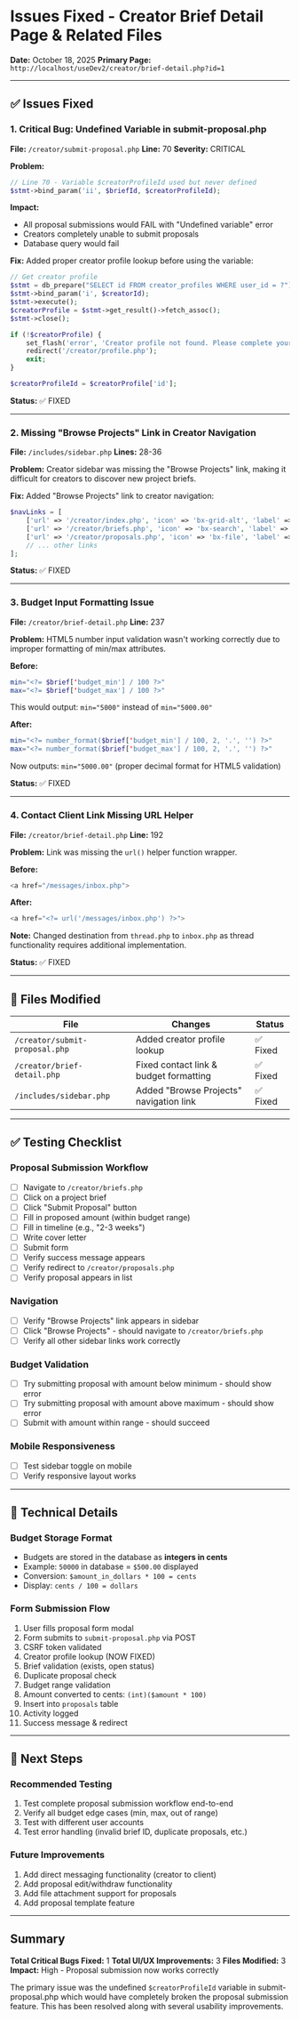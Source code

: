 # Issues Fixed - Creator Brief Detail Page & Related Files

**Date:** October 18, 2025
**Primary Page:** `http://localhost/useDev2/creator/brief-detail.php?id=1`

---

## ✅ Issues Fixed

### 1. **Critical Bug: Undefined Variable in submit-proposal.php**
**File:** `/creator/submit-proposal.php`
**Line:** 70
**Severity:** CRITICAL

**Problem:**
```php
// Line 70 - Variable $creatorProfileId used but never defined
$stmt->bind_param('ii', $briefId, $creatorProfileId);
```

**Impact:**
- All proposal submissions would FAIL with "Undefined variable" error
- Creators completely unable to submit proposals
- Database query would fail

**Fix:**
Added proper creator profile lookup before using the variable:
```php
// Get creator profile
$stmt = db_prepare("SELECT id FROM creator_profiles WHERE user_id = ?");
$stmt->bind_param('i', $creatorId);
$stmt->execute();
$creatorProfile = $stmt->get_result()->fetch_assoc();
$stmt->close();

if (!$creatorProfile) {
    set_flash('error', 'Creator profile not found. Please complete your profile first.');
    redirect('/creator/profile.php');
    exit;
}

$creatorProfileId = $creatorProfile['id'];
```

**Status:** ✅ FIXED

---

### 2. **Missing "Browse Projects" Link in Creator Navigation**
**File:** `/includes/sidebar.php`
**Lines:** 28-36

**Problem:**
Creator sidebar was missing the "Browse Projects" link, making it difficult for creators to discover new project briefs.

**Fix:**
Added "Browse Projects" link to creator navigation:
```php
$navLinks = [
    ['url' => '/creator/index.php', 'icon' => 'bx-grid-alt', 'label' => 'Dashboard', 'page' => 'index.php'],
    ['url' => '/creator/briefs.php', 'icon' => 'bx-search', 'label' => 'Browse Projects', 'page' => 'briefs.php'], // ADDED
    ['url' => '/creator/proposals.php', 'icon' => 'bx-file', 'label' => 'My Proposals', 'page' => 'proposals.php'],
    // ... other links
];
```

**Status:** ✅ FIXED

---

### 3. **Budget Input Formatting Issue**
**File:** `/creator/brief-detail.php`
**Line:** 237

**Problem:**
HTML5 number input validation wasn't working correctly due to improper formatting of min/max attributes.

**Before:**
```php
min="<?= $brief['budget_min'] / 100 ?>"
max="<?= $brief['budget_max'] / 100 ?>"
```
This would output: `min="5000"` instead of `min="5000.00"`

**After:**
```php
min="<?= number_format($brief['budget_min'] / 100, 2, '.', '') ?>"
max="<?= number_format($brief['budget_max'] / 100, 2, '.', '') ?>"
```
Now outputs: `min="5000.00"` (proper decimal format for HTML5 validation)

**Status:** ✅ FIXED

---

### 4. **Contact Client Link Missing URL Helper**
**File:** `/creator/brief-detail.php`
**Line:** 192

**Problem:**
Link was missing the `url()` helper function wrapper.

**Before:**
```php
<a href="/messages/inbox.php">
```

**After:**
```php
<a href="<?= url('/messages/inbox.php') ?>">
```

**Note:** Changed destination from `thread.php` to `inbox.php` as thread functionality requires additional implementation.

**Status:** ✅ FIXED

---

## 📝 Files Modified

| File | Changes | Status |
|------|---------|--------|
| `/creator/submit-proposal.php` | Added creator profile lookup | ✅ Fixed |
| `/creator/brief-detail.php` | Fixed contact link & budget formatting | ✅ Fixed |
| `/includes/sidebar.php` | Added "Browse Projects" navigation link | ✅ Fixed |

---

## ✅ Testing Checklist

### Proposal Submission Workflow
- [ ] Navigate to `/creator/briefs.php`
- [ ] Click on a project brief
- [ ] Click "Submit Proposal" button
- [ ] Fill in proposed amount (within budget range)
- [ ] Fill in timeline (e.g., "2-3 weeks")
- [ ] Write cover letter
- [ ] Submit form
- [ ] Verify success message appears
- [ ] Verify redirect to `/creator/proposals.php`
- [ ] Verify proposal appears in list

### Navigation
- [ ] Verify "Browse Projects" link appears in sidebar
- [ ] Click "Browse Projects" - should navigate to `/creator/briefs.php`
- [ ] Verify all other sidebar links work correctly

### Budget Validation
- [ ] Try submitting proposal with amount below minimum - should show error
- [ ] Try submitting proposal with amount above maximum - should show error
- [ ] Submit with amount within range - should succeed

### Mobile Responsiveness
- [ ] Test sidebar toggle on mobile
- [ ] Verify responsive layout works

---

## 🔧 Technical Details

### Budget Storage Format
- Budgets are stored in the database as **integers in cents**
- Example: `50000` in database = `$500.00` displayed
- Conversion: `$amount_in_dollars * 100 = cents`
- Display: `cents / 100 = dollars`

### Form Submission Flow
1. User fills proposal form modal
2. Form submits to `submit-proposal.php` via POST
3. CSRF token validated
4. Creator profile lookup (NOW FIXED)
5. Brief validation (exists, open status)
6. Duplicate proposal check
7. Budget range validation
8. Amount converted to cents: `(int)($amount * 100)`
9. Insert into `proposals` table
10. Activity logged
11. Success message & redirect

---

## 🎯 Next Steps

### Recommended Testing
1. Test complete proposal submission workflow end-to-end
2. Verify all budget edge cases (min, max, out of range)
3. Test with different user accounts
4. Test error handling (invalid brief ID, duplicate proposals, etc.)

### Future Improvements
1. Add direct messaging functionality (creator to client)
2. Add proposal edit/withdraw functionality
3. Add file attachment support for proposals
4. Add proposal template feature

---

## Summary

**Total Critical Bugs Fixed:** 1
**Total UI/UX Improvements:** 3
**Files Modified:** 3
**Impact:** High - Proposal submission now works correctly

The primary issue was the undefined `$creatorProfileId` variable in submit-proposal.php which would have completely broken the proposal submission feature. This has been resolved along with several usability improvements.
